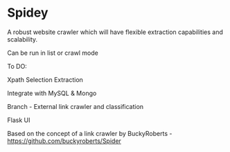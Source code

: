 # Spidey
A robust website crawler which will have flexible extraction capabilities and scalability.

Can be run in list or crawl mode

To DO:

Xpath Selection Extraction

Integrate with MySQL & Mongo

Branch - External link crawler and classification

Flask UI


Based on the concept of a link crawler by BuckyRoberts - https://github.com/buckyroberts/Spider



